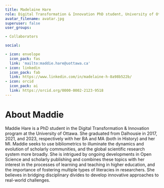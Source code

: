 ```yaml
---
title: Madelaine Hare
role: Digital Transformation & Innovation PhD student, University of Ottawa
avatar_filename: avatar.jpg
superuser: false
user_groups:

- Collaborators

social:

- icon: envelope
  icon_pack: fas
  link: 'mailto:maddie.hare@uottawa.ca'
- icon: linkedin
  icon_pack: fab
  link: https://www.linkedin.com/in/madelaine-h-8a98b522b/
- icon: orcid
  icon_pack: ai
  link: https://orcid.org/0000-0002-2123-9518
---
```


# About Maddie

Maddie Hare is a PhD student in the Digital Transformation & Innovation program at the University of Ottawa. She graduated from Dalhousie in 2017, 2021, and 2023, respectively with her BA and MA (both in History) and her MI. Maddie seeks to use bibliometrics to illuminate the dynamics and evolution of scholarly communities, and the global scientific research system more broadly. She is intrigued by ongoing developments in Open Science and scholarly publishing and combines these topics with her interest in the processes of learning and teaching in higher education, and the importance of fostering multiple types of literacies in researchers. She believes in bridging disciplinary divides to develop innovative approaches to real-world challenges.


